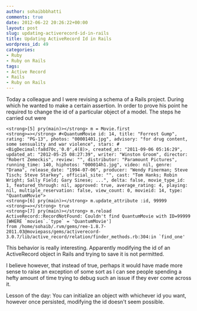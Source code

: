```yaml
---
author: sohaibbbhatti
comments: true
date: 2012-06-22 20:26:22+00:00
layout: post
slug: updating-activerecord-id-in-rails
title: Updating ActiveRecord Id in Rails
wordpress_id: 49
categories:
- Ruby
- Ruby on Rails
tags:
- Active Record
- Rails
- Ruby on Rails
---
```


Today a colleague and I were revising a schema of a Rails project. During which he wanted to make a certain assertion. In order to prove his point he required to change the id of a particular object of a model. The steps he carried out were

    
    <strong>[5] pry(main)></strong> m = Movie.first
    <strong>=></strong> #<QuantumMovie id: 14, title: "Forrest Gump", rating: "PG-13", photos: "00001401.jpg", advisory: "for drug content, some sensuality and war violence", stars: #<BigDecimal:fa8d70c,'0.0',4(8)>, created_at: "2011-09-06 05:16:29", updated_at: "2012-05-25 08:27:39", writer: "Winston Groom", director: "Robert Zemeckis", review: "", distributor: "Paramount Pictures", running_time: 140, hiphotos: "000014h1.jpg", video: nil, genre: "Drama", release_date: "1994-07-06", producer: "Wendy Finerman; Steve Tisch; Steve Starkey", official_site: "", cast: "Tom Hanks; Robin Wright; Sally Field; Gary Sinese; ...", delta: false, movie_type_id: 1, featured_through: nil, approved: true, average_rating: 4, playing: nil, multiple_reservation: false, view_count: 0, movieid: 14, type: "QuantumMovie">
    <strong>[6] pry(main)></strong> m.update_attribute :id, 99999
    <strong>=></strong> true
    <strong>[7] pry(main)></strong> m.reload
    ActiveRecord::RecordNotFound: Couldn't find QuantumMovie with ID=99999 [WHERE `movies`.`type` = 'QuantumMovie']
    from /home/sohaib/.rvm/gems/ree-1.8.7-2011.03@moviepass/gems/activerecord-3.0.7/lib/active_record/relation/finder_methods.rb:304:in `find_one'


This behavior is really interesting. Apparently modifying the id of an ActiveRecord object in Rails and trying to save it is not permitted.

I believe however, that instead of true, perhaps it would have made more sense to raise an exception of some sort as I can see people spending a hefty amount of time trying to debug such an issue if they ever come across it.

Lesson of the day: You can initialize an object with whichever id you want, however once persisted, modifying the id doesn't seem possible.
